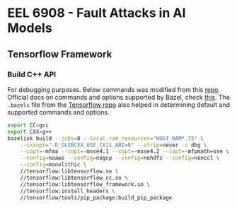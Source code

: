 # EEL 6908 - Fault Attacks in AI Models

## Tensorflow Framework

### Build C++ API

For debugging purposes. Below commands was modified from this [repo](https://github.com/rangsimanketkaew/tensorflow-cpp-api/blob/main/compile_tensorflow_cpp.md). Official docs on commands and options supported by Bazel, check [this](https://bazel.build/docs/user-manual). The `.bazelc` file from the [Tensorflow repo](https://github.com/tensorflow/tensorflow/blob/master/.bazelrc) also helped in determining default and supported commands and options.



```bash
export CC=gcc
export CXX=g++
bazelisk build --jobs=8 --local_ram_resources="HOST_RAM*.75" \
	--cxxopt="-D_GLIBCXX_USE_CX11_ABI=0" --strip=never -c dbg \
	--copt=-mfma --copt=-msse4.1 --copt=-msse4.2 --copt=-mfpmath=sse \
	--config=noaws --config=nogcp --config=nohdfs --config=nonccl \
	--config=monolithic \
	//tensorflow:libtensorflow.so \
	//tensorflow:libtensorflow_cc.so \
	//tensorflow:libtensorflow_framework.so \
	//tensorflow:install_headers \
	//tensorflow/tools/pip_package:build_pip_package
```


